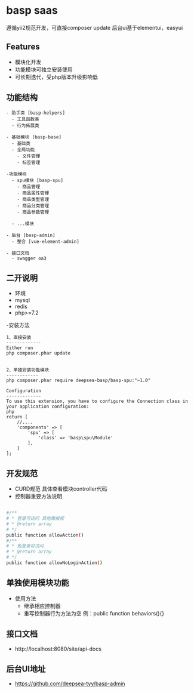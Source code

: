 # basp saas
遵循yii2规范开发，可直接composer update
后台ui基于elementui，easyui
## Features
- 模块化开发
- 功能模块可独立安装使用
- 可长期迭代，受php版本升级影响低

## 功能结构

```
- 助手类 [basp-helpers]
  - 工具函数类
  - 行为拓展类

- 基础模块 [basp-base]
  - 基础类
  - 全局功能
  	- 文件管理
  	- 标签管理

-功能模块
  - spu模块 [basp-spu]
    - 商品管理
    - 商品属性管理
    - 商品类型管理
    - 商品分类管理
    - 商品参数管理

  - ...模块

- 后台 [basp-admin]
  - 整合 [vue-element-admin]

- 接口文档
  - swagger oa3

```

## 二开说明

- 环境
 - mysql
 - redis
 - php>=7.2

-安装方法

	1、直接安装
	-------------
	Either run
	php composer.phar update


	2、单独安装功能模块
	------------
	php composer.phar require deepsea-basp/basp-spu:"~1.0"

	Configuration
	-------------
	To use this extension, you have to configure the Connection class in your application configuration:
	php
	return [
	    //....
	    'components' => [
	        'spu' => [
	            'class' => 'basp\spu\Module'
	        ],
	    ]
	];



## 开发规范
- CURD规范 具体查看模块controller代码
- 控制器重要方法说明
```bash

#/**
# * 登录可访问 其他需授权
# * @return array
# */
public function allowAction()
#/**
# * 免登录可访问
# * @return array
# */
public function allowNoLoginAction()
```

## 单独使用模块功能
- 使用方法
  - 继承相应控制器
  - 重写控制器行为方法为空 例：public function behaviors(){}

## 接口文档
- http://localhost:8080/site/api-docs

## 后台UI地址
- https://github.com/deepsea-tyy/basp-admin

